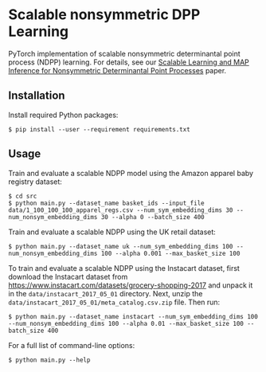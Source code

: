 # Scalable nonsymmetric DPP Learning
PyTorch implementation of scalable nonsymmetric determinantal point process (NDPP) learning.  For 
details, see our [Scalable Learning and MAP Inference for Nonsymmetric Determinantal Point Processes](https://arxiv.org/abs/2006.09862)
paper.

## Installation
Install required Python packages:
```console
$ pip install --user --requirement requirements.txt
```

## Usage
Train and evaluate a scalable NDPP model using the Amazon apparel baby registry 
dataset:
```console
$ cd src
$ python main.py --dataset_name basket_ids --input_file data/1_100_100_100_apparel_regs.csv --num_sym_embedding_dims 30 --num_nonsym_embedding_dims 30 --alpha 0 --batch_size 400
```

Train and evaluate a scalable NDPP using the UK retail dataset:
```console
$ python main.py --dataset_name uk --num_sym_embedding_dims 100 --num_nonsym_embedding_dims 100 --alpha 0.001 --max_basket_size 100
```

To train and evaluate a scalable NDPP using the Instacart dataset, first download the Instacart dataset 
from https://www.instacart.com/datasets/grocery-shopping-2017 and unpack it in the 
`data/instacart_2017_05_01` directory.  Next, unzip the `data/instacart_2017_05_01/meta_catalog.csv.zip` file.  Then run:
```console
$ python main.py --dataset_name instacart --num_sym_embedding_dims 100 --num_nonsym_embedding_dims 100 --alpha 0.01 --max_basket_size 100 --batch_size 400
```

For a full list of command-line options:
```console
$ python main.py --help
```
